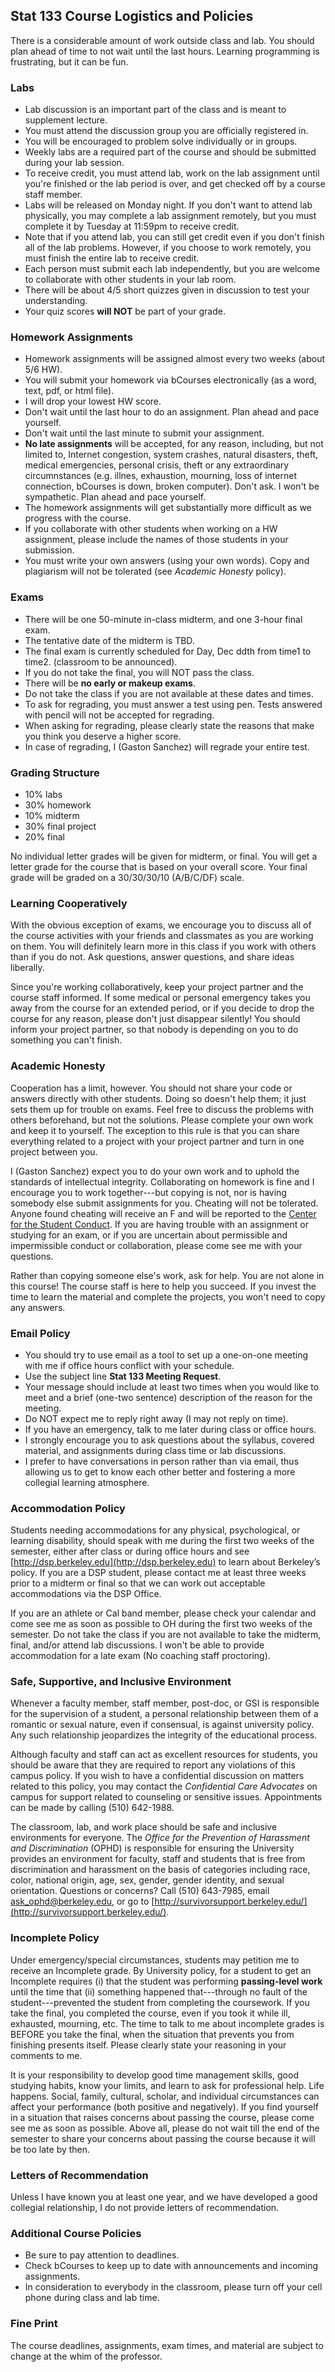 ## Stat 133 Course Logistics and Policies

There is a considerable amount of work outside class and lab. You should plan
ahead of time to not wait until the last hours. Learning programming is
frustrating, but it can be fun.


### Labs

- Lab discussion is an important part of the class and is meant to supplement lecture.
- You must attend the discussion group you are officially registered in.
- You will be encouraged to problem solve individually or in groups.
- Weekly labs are a required part of the course and should be submitted during your lab session.
- To receive credit, you must attend lab, work on the lab assignment until you're finished or the lab period is over, and get checked off by a course staff member. 
- Labs will be released on Monday night. If you don't want to attend lab physically, you may complete a lab assignment remotely, but you must complete it by Tuesday at 11:59pm to receive credit. 
- Note that if you attend lab, you can still get credit even if you don't finish all of the lab problems. However, if you choose to work remotely, you must finish the entire lab to receive credit. 
- Each person must submit each lab independently, but you are welcome to collaborate with other students in your lab room.
- There will be about 4/5 short quizzes given in discussion to test your understanding.
- Your quiz scores __will NOT__ be part of your grade.



### Homework Assignments

- Homework assignments will be assigned almost every two weeks (about 5/6 HW).
- You will submit your homework via bCourses electronically (as a word, text, pdf, or html file).
- I will drop your lowest HW score.
- Don't wait until the last hour to do an assignment. Plan ahead and pace yourself.
- Don't wait until the last minute to submit your assignment.
- __No late assignments__ will be accepted, for any reason, including, but not 
limited to, Internet congestion, system crashes, natural disasters, 
theft, medical emergencies, personal crisis, theft or any extraordinary 
circumnstances (e.g. illnes, exhaustion, mourning, loss of internet connection, bCourses is down, broken computer). Don't ask. I won't be sympathetic. 
Plan ahead and pace yourself.
- The homework assignments will get substantially more difficult as we
progress with the course.
- If you collaborate with other students when working on a HW assignment, please include the names of those students in your submission.
- You must write your own answers (using your own words). Copy and plagiarism will not be tolerated (see _Academic Honesty_ policy).



### Exams

- There will be one 50-minute in-class midterm, and one 3-hour final exam.
- The tentative date of the midterm is TBD. 
- The final exam is currently scheduled for Day, Dec ddth from time1 to time2. (classroom to be announced).
- If you do not take the final, you will NOT pass the class.
- There will be __no early or makeup exams__.
- Do not take the class if you are not available at these dates and times.
- To ask for regrading, you must answer a test using pen. Tests answered with pencil will not be accepted for regrading.
- When asking for regrading, please clearly state the reasons that make you think you deserve a higher score.
- In case of regrading, I (Gaston Sanchez) will regrade your entire test.



### Grading Structure

- 10% labs
- 30% homework
- 10% midterm
- 30% final project
- 20% final 

No individual letter grades will be given for midterm, or final. You will get a letter grade for the course that is based on your overall score. Your final grade will be graded on a 30/30/30/10 (A/B/C/DF) scale.



### Learning Cooperatively

With the obvious exception of exams, we encourage you to discuss all of the course activities with your friends and classmates as you are working on them. You will definitely learn more in this class if you work with others than if you do not. Ask questions, answer questions, and share ideas liberally.

Since you're working collaboratively, keep your project partner and the course staff informed. If some medical or personal emergency takes you away from the course for an extended period, or if you decide to drop the course for any reason, please don't just disappear silently! You should inform your project partner, so that nobody is depending on you to do something you can't finish.



### Academic Honesty

Cooperation has a limit, however. You should not share your code or answers directly with other students. Doing so doesn't help them; it just sets them up for trouble on exams. Feel free to discuss the problems with others beforehand, but not the solutions. Please complete your own work and keep it to yourself. The exception to this rule is that you can share everything related to a project with your project partner and turn in one project between you.

I (Gaston Sanchez) expect you to do your own work and to uphold the standards of intellectual integrity. Collaborating on homework is fine and I encourage you to work together---but copying is not, nor is having somebody else submit assignments for you. Cheating will not be tolerated. Anyone found cheating will receive an F and will be reported to the [Center for the Student Conduct](http://sa.berkeley.edu/conduct). If you are having trouble with an assignment or studying for an exam, or if you are uncertain about permissible and impermissible conduct or collaboration, please come see me with your questions. 

Rather than copying someone else's work, ask for help. You are not alone in this course! The course staff is here to help you succeed. If you invest the time to learn the material and complete the projects, you won't need to copy any answers.



### Email Policy

- You should try to use email as a tool to set up a one-on-one meeting with me if office hours conflict with your schedule.
- Use the subject line __Stat 133 Meeting Request__.
- Your message should include at least two times when you would like to meet and a brief (one-two sentence) description of the reason for the meeting.
- Do NOT expect me to reply right away (I may not reply on time).
- If you have an emergency, talk to me later during class or office hours.
- I strongly encourage you to ask questions about the syllabus, covered material, and assignments during class time or lab discussions. 
- I prefer to have conversations in person rather than via email, thus allowing us to get to know each other better and fostering a more collegial learning atmosphere.



### Accommodation Policy

Students needing accommodations for any physical, psychological, or learning disability, should speak with me during the first two weeks of the semester, either after class or during office hours and see [http://dsp.berkeley.edu](http://dsp.berkeley.edu) to learn about Berkeley’s policy. If you are a DSP student, please contact me at least three weeks prior to a midterm or final so that we can work out acceptable accommodations via the DSP Office.

If you are an athlete or Cal band member, please check your calendar and come see me as soon as possible to OH during the first two weeks of the semester. Do not take the class if you are not available to take the midterm, final, and/or attend lab discussions. I won't be able to provide accommodation for a late exam (No coaching staff proctoring).



### Safe, Supportive, and Inclusive Environment

Whenever a faculty member, staff member, post-doc, or GSI is responsible for 
the supervision of a student, a personal relationship between them of a 
romantic or sexual nature, even if consensual, is against university policy. 
Any such relationship jeopardizes the integrity of the educational process.

Although faculty and staff can act as excellent resources for students, you 
should be aware that they are required to report any violations of this campus 
policy. If you wish to have a confidential discussion on matters related to this 
policy, you may contact the _Confidential Care Advocates_ on campus for support 
related to counseling or sensitive issues. Appointments can be
made by calling (510) 642-1988.

The classroom, lab, and work place should be safe and inclusive environments 
for everyone. The _Office for the Prevention of Harassment and Discrimination_ 
(OPHD) is responsible for ensuring the University provides an environment for 
faculty, staff and students that is free from discrimination and harassment on 
the basis of categories including race, color, national origin, age, sex, gender, 
gender identity, and sexual orientation. Questions or concerns? 
Call (510) 643-7985, email ask_ophd@berkeley.edu, or go to 
[http://survivorsupport.berkeley.edu/](http://survivorsupport.berkeley.edu/).



### Incomplete Policy

Under emergency/special circumstances, students may petition me to receive an Incomplete grade. By University policy, for a student to get an Incomplete requires (i) that the student was performing __passing-level work__ until the time that (ii) something happened that---through no fault of the student---prevented the student from completing the coursework. If you take the final, you completed the course, even if you took it while ill, exhausted, mourning, etc. The time to talk to me about incomplete grades is BEFORE you take the final, when the situation that prevents you from finishing presents itself. Please clearly state your reasoning in your comments to me.

It is your responsibility to develop good time management skills, good studying habits, know your limits, and learn to ask for professional help.
Life happens. Social, family, cultural, scholar, and individual circumstances can affect your performance (both positive and negatively). If you find yourself in a situation that raises concerns about passing the course, please come see me as soon as possible. Above all, please do not wait till the end of the semester to share your concerns about passing the course because it will be too late by then.



### Letters of Recommendation

Unless I have known you at least one year, and we have developed a good collegial relationship, I do not provide letters of recommendation. 



### Additional Course Policies

- Be sure to pay attention to deadlines.
- Check bCourses to keep up to date with announcements and incoming assignments.
- In consideration to everybody in the classroom, please turn off your cell phone during class and lab time.



### Fine Print

The course deadlines, assignments, exam times, and material are subject to change at the whim of the professor.

